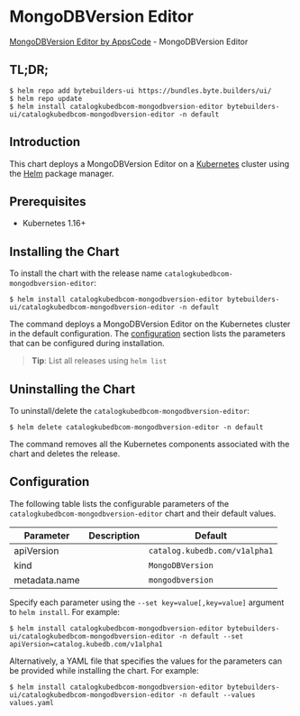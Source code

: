 # MongoDBVersion Editor

[MongoDBVersion Editor by AppsCode](https://byte.builders) - MongoDBVersion Editor

## TL;DR;

```console
$ helm repo add bytebuilders-ui https://bundles.byte.builders/ui/
$ helm repo update
$ helm install catalogkubedbcom-mongodbversion-editor bytebuilders-ui/catalogkubedbcom-mongodbversion-editor -n default
```

## Introduction

This chart deploys a MongoDBVersion Editor on a [Kubernetes](http://kubernetes.io) cluster using the [Helm](https://helm.sh) package manager.

## Prerequisites

- Kubernetes 1.16+

## Installing the Chart

To install the chart with the release name `catalogkubedbcom-mongodbversion-editor`:

```console
$ helm install catalogkubedbcom-mongodbversion-editor bytebuilders-ui/catalogkubedbcom-mongodbversion-editor -n default
```

The command deploys a MongoDBVersion Editor on the Kubernetes cluster in the default configuration. The [configuration](#configuration) section lists the parameters that can be configured during installation.

> **Tip**: List all releases using `helm list`

## Uninstalling the Chart

To uninstall/delete the `catalogkubedbcom-mongodbversion-editor`:

```console
$ helm delete catalogkubedbcom-mongodbversion-editor -n default
```

The command removes all the Kubernetes components associated with the chart and deletes the release.

## Configuration

The following table lists the configurable parameters of the `catalogkubedbcom-mongodbversion-editor` chart and their default values.

|   Parameter   | Description |            Default            |
|---------------|-------------|-------------------------------|
| apiVersion    |             | `catalog.kubedb.com/v1alpha1` |
| kind          |             | `MongoDBVersion`              |
| metadata.name |             | `mongodbversion`              |


Specify each parameter using the `--set key=value[,key=value]` argument to `helm install`. For example:

```console
$ helm install catalogkubedbcom-mongodbversion-editor bytebuilders-ui/catalogkubedbcom-mongodbversion-editor -n default --set apiVersion=catalog.kubedb.com/v1alpha1
```

Alternatively, a YAML file that specifies the values for the parameters can be provided while
installing the chart. For example:

```console
$ helm install catalogkubedbcom-mongodbversion-editor bytebuilders-ui/catalogkubedbcom-mongodbversion-editor -n default --values values.yaml
```
